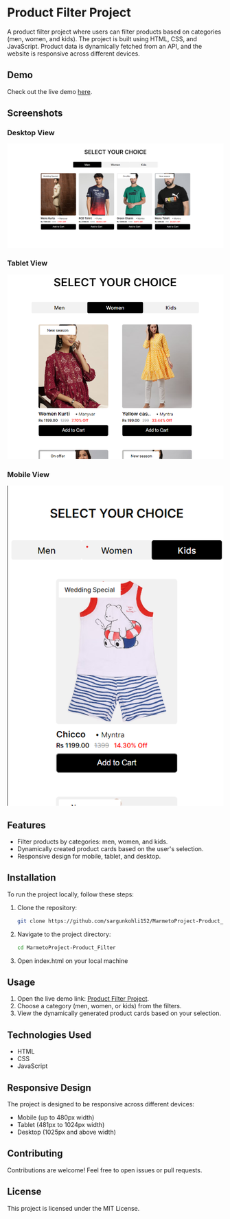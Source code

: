 # Product Filter Project

A product filter project where users can filter products based on categories (men, women, and kids). The project is built using HTML, CSS, and JavaScript. Product data is dynamically fetched from an API, and the website is responsive across different devices.

## Demo

Check out the live demo [here](https://monumental-llama-92d507.netlify.app/).

## Screenshots

### Desktop View
![Desktop View](desktop.png)

### Tablet View
![Tablet View](tablet.png)

### Mobile View
![Mobile View](mobile.png)

## Features

- Filter products by categories: men, women, and kids.
- Dynamically created product cards based on the user's selection.
- Responsive design for mobile, tablet, and desktop.

## Installation

To run the project locally, follow these steps:

1. Clone the repository:

   ```bash
   git clone https://github.com/sargunkohli152/MarmetoProject-Product_Filter.git
   ```

2. Navigate to the project directory:
   
   ```bash
   cd MarmetoProject-Product_Filter
   ```

3. Open index.html on your local machine 

## Usage

1. Open the live demo link: [Product Filter Project](https://monumental-llama-92d507.netlify.app/).
2. Choose a category (men, women, or kids) from the filters.
3. View the dynamically generated product cards based on your selection.

## Technologies Used

- HTML
- CSS
- JavaScript

## Responsive Design
The project is designed to be responsive across different devices:

- Mobile (up to 480px width)
- Tablet (481px to 1024px width)
- Desktop (1025px and above width)

## Contributing
Contributions are welcome! Feel free to open issues or pull requests.

## License
This project is licensed under the MIT License.

